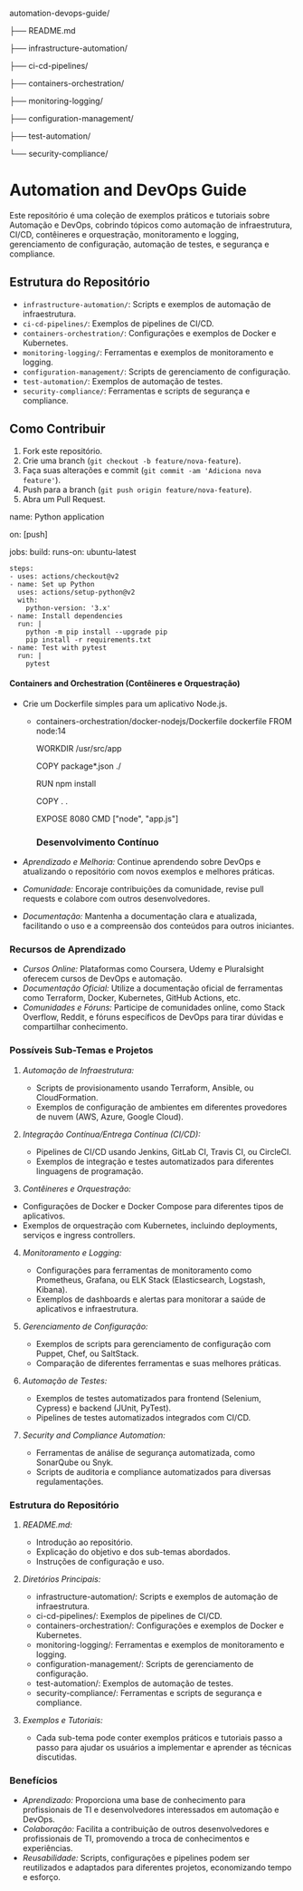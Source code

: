 automation-devops-guide/

  ├── README.md
 
  ├── infrastructure-automation/
 
  ├── ci-cd-pipelines/
 
  ├── containers-orchestration/
 
  ├── monitoring-logging/
 
  ├── configuration-management/
 
  ├── test-automation/
 
  └── security-compliance/


# Automation and DevOps Guide

Este repositório é uma coleção de exemplos práticos e tutoriais sobre Automação e DevOps, cobrindo tópicos como automação de infraestrutura, CI/CD, contêineres e orquestração, monitoramento e logging, gerenciamento de configuração, automação de testes, e segurança e compliance.

## Estrutura do Repositório
- `infrastructure-automation/`: Scripts e exemplos de automação de infraestrutura.
- `ci-cd-pipelines/`: Exemplos de pipelines de CI/CD.
- `containers-orchestration/`: Configurações e exemplos de Docker e Kubernetes.
- `monitoring-logging/`: Ferramentas e exemplos de monitoramento e logging.
- `configuration-management/`: Scripts de gerenciamento de configuração.
- `test-automation/`: Exemplos de automação de testes.
- `security-compliance/`: Ferramentas e scripts de segurança e compliance.

## Como Contribuir
1. Fork este repositório.
2. Crie uma branch (`git checkout -b feature/nova-feature`).
3. Faça suas alterações e commit (`git commit -am 'Adiciona nova feature'`).
4. Push para a branch (`git push origin feature/nova-feature`).
5. Abra um Pull Request.


name: Python application

on: [push]

jobs:
  build:
    runs-on: ubuntu-latest

    steps:
    - uses: actions/checkout@v2
    - name: Set up Python
      uses: actions/setup-python@v2
      with:
        python-version: '3.x'
    - name: Install dependencies
      run: |
        python -m pip install --upgrade pip
        pip install -r requirements.txt
    - name: Test with pytest
      run: |
        pytest

        
#### Containers and Orchestration (Contêineres e Orquestração)
- Crie um Dockerfile simples para um aplicativo Node.js.
  - containers-orchestration/docker-nodejs/Dockerfile
    dockerfile
    FROM node:14

    WORKDIR /usr/src/app

    COPY package*.json ./

    RUN npm install

    COPY . .

    EXPOSE 8080
    CMD ["node", "app.js"]


    ### Desenvolvimento Contínuo

- *Aprendizado e Melhoria:* Continue aprendendo sobre DevOps e atualizando o repositório com novos exemplos e melhores práticas.
- *Comunidade:* Encoraje contribuições da comunidade, revise pull requests e colabore com outros desenvolvedores.
- *Documentação:* Mantenha a documentação clara e atualizada, facilitando o uso e a compreensão dos conteúdos para outros iniciantes.


### Recursos de Aprendizado

- *Cursos Online:* Plataformas como Coursera, Udemy e Pluralsight oferecem cursos de DevOps e automação.
- *Documentação Oficial:* Utilize a documentação oficial de ferramentas como Terraform, Docker, Kubernetes, GitHub Actions, etc.
- *Comunidades e Fóruns:* Participe de comunidades online, como Stack Overflow, Reddit, e fóruns específicos de DevOps para tirar dúvidas e compartilhar conhecimento.


### Possíveis Sub-Temas e Projetos

1. *Automação de Infraestrutura:*
   - Scripts de provisionamento usando Terraform, Ansible, ou CloudFormation.
   - Exemplos de configuração de ambientes em diferentes provedores de nuvem (AWS, Azure, Google Cloud).

2. *Integração Contínua/Entrega Contínua (CI/CD):*
   - Pipelines de CI/CD usando Jenkins, GitLab CI, Travis CI, ou CircleCI.
   - Exemplos de integração e testes automatizados para diferentes linguagens de programação.
  
  3. *Contêineres e Orquestração:*
   - Configurações de Docker e Docker Compose para diferentes tipos de aplicativos.
   - Exemplos de orquestração com Kubernetes, incluindo deployments, serviços e ingress controllers.

4. *Monitoramento e Logging:*
   - Configurações para ferramentas de monitoramento como Prometheus, Grafana, ou ELK Stack (Elasticsearch, Logstash, Kibana).
   - Exemplos de dashboards e alertas para monitorar a saúde de aplicativos e infraestrutura.

5. *Gerenciamento de Configuração:*
   - Exemplos de scripts para gerenciamento de configuração com Puppet, Chef, ou SaltStack.
   - Comparação de diferentes ferramentas e suas melhores práticas.

6. *Automação de Testes:*
   - Exemplos de testes automatizados para frontend (Selenium, Cypress) e backend (JUnit, PyTest).
   - Pipelines de testes automatizados integrados com CI/CD.

7. *Security and Compliance Automation:*
   - Ferramentas de análise de segurança automatizada, como SonarQube ou Snyk.
   - Scripts de auditoria e compliance automatizados para diversas regulamentações.


### Estrutura do Repositório

1. *README.md:*
   - Introdução ao repositório.
   - Explicação do objetivo e dos sub-temas abordados.
   - Instruções de configuração e uso.

2. *Diretórios Principais:*
   - infrastructure-automation/: Scripts e exemplos de automação de infraestrutura.
   - ci-cd-pipelines/: Exemplos de pipelines de CI/CD.
   - containers-orchestration/: Configurações e exemplos de Docker e Kubernetes.
   - monitoring-logging/: Ferramentas e exemplos de monitoramento e logging.
   - configuration-management/: Scripts de gerenciamento de configuração.
   - test-automation/: Exemplos de automação de testes.
   - security-compliance/: Ferramentas e scripts de segurança e compliance.

3. *Exemplos e Tutoriais:*
   - Cada sub-tema pode conter exemplos práticos e tutoriais passo a passo para ajudar os usuários a implementar e aprender as técnicas discutidas.


### Benefícios

- *Aprendizado:* Proporciona uma base de conhecimento para profissionais de TI e desenvolvedores interessados em automação e DevOps.
- *Colaboração:* Facilita a contribuição de outros desenvolvedores e profissionais de TI, promovendo a troca de conhecimentos e experiências.
- *Reusabilidade:* Scripts, configurações e pipelines podem ser reutilizados e adaptados para diferentes projetos, economizando tempo e esforço.

